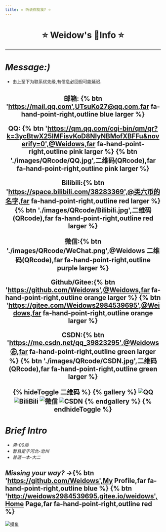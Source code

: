 ```yaml
---
title: ⭐ 听说你找我? ⭐
---
```

<!--
 * @Author: Weidows
 * @Date: 2020-07-24 14:07:43
 * @LastEditors: Weidows
 * @LastEditTime: 2020-08-28 22:59:31
 * @FilePath: \Weidows\Website\source\tags\about.md
-->
<h1 align="center">
  ⭐️ Weidow's 🌈Info ⭐️
</h1>

---

# *Message:)*
  * 由上至下为联系优先级,有信息必回但可能延迟.

<h2 align="center">

  邮箱: {% btn 'https://mail.qq.com',UTsuKo27@qq.com,far fa-hand-point-right,outline blue larger %}

  QQ: {% btn 'https://qm.qq.com/cgi-bin/qm/qr?k=3ycBtwX25IMFisvKoD8NIyNBMofXBFFu&noverify=0',@Weidows,far fa-hand-point-right,outline pink larger %} {% btn './images/QRcode/QQ.jpg',二维码(QRcode),far fa-hand-point-right,outline pink larger %}


  Bilibili:{% btn 'https://space.bilibili.com/38283369',@奀六币的名字,far fa-hand-point-right,outline red larger %} {% btn './images/QRcode/Bilibili.jpg',二维码(QRcode),far fa-hand-point-right,outline red larger %}

  微信:{% btn './images/QRcode/WeChat.png',@Weidows 二维码(QRcode),far fa-hand-point-right,outline purple larger %}

  Github/Gitee:{% btn 'https://github.com/Weidows',@Weidows,far fa-hand-point-right,outline orange larger %} {% btn 'https://gitee.com/Weidows2984539695',@Weidows,far fa-hand-point-right,outline orange larger %}

  CSDN:{% btn 'https://me.csdn.net/qq_39823295',@Weidows㊣,far fa-hand-point-right,outline green larger %} {% btn './images/QRcode/CSDN.jpg',二维码(QRcode),far fa-hand-point-right,outline green larger %}

  {% hideToggle 二维码 %}
    {% gallery %}
    ![QQ](../images/QRcode/QQ.jpg)
    ![BiliBili](../images/QRcode/Bilibili.jpg)
    ![微信](../images/QRcode/WeChat.png)
    ![CSDN](../images/QRcode/CSDN.jpg)
    {% endgallery %}
  {% endhideToggle %}
</h2>

# *Brief Intro*
  * *男-00后*
  * *暂且定于河北-沧州*
  * *普通一本-大二*

## *Missing your way? ->*{% btn 'https://github.com/Weidows',My Profile,far fa-hand-point-right,outline blue %} {% btn 'http://weidows2984539695.gitee.io/weidows',Home Page,far fa-hand-point-right,outline red %}
<!-- [*Weidow's Profile  /*](https://github.com/Weidows)[*/  Weidow's Page*](http://weidows2984539695.gitee.io/weidows) -->

  ![摸鱼](../images/unknown/QQ图片20200624160634.jpg)
